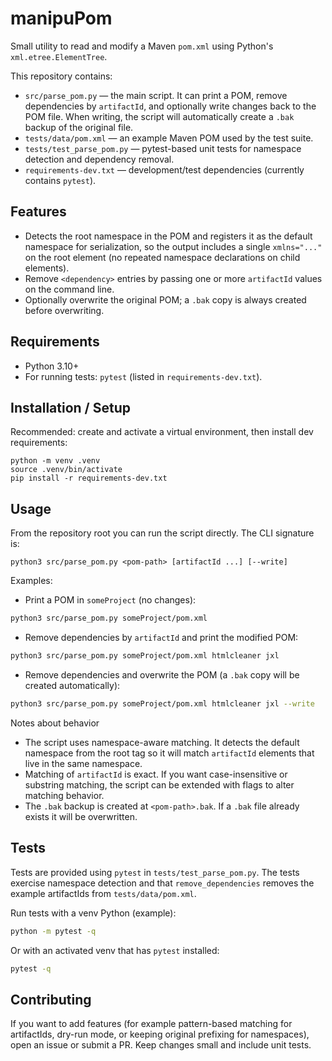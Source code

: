 # manipuPom

Small utility to read and modify a Maven `pom.xml` using Python's
`xml.etree.ElementTree`.

This repository contains:

- `src/parse_pom.py` — the main script. It can print a POM, remove
  dependencies by `artifactId`, and optionally write changes back to the
  POM file. When writing, the script will automatically create a
  `.bak` backup of the original file.
- `tests/data/pom.xml` — an example Maven POM used by the test suite.
- `tests/test_parse_pom.py` — pytest-based unit tests for namespace
  detection and dependency removal.
- `requirements-dev.txt` — development/test dependencies (currently
  contains `pytest`).

## Features

- Detects the root namespace in the POM and registers it as the default
  namespace for serialization, so the output includes a single
  `xmlns="..."` on the root element (no repeated namespace
  declarations on child elements).
- Remove `<dependency>` entries by passing one or more `artifactId`
  values on the command line.
- Optionally overwrite the original POM; a `.bak` copy is always
  created before overwriting.

## Requirements

- Python 3.10+
- For running tests: `pytest` (listed in `requirements-dev.txt`).

## Installation / Setup

Recommended: create and activate a virtual environment, then install
dev requirements:

```
python -m venv .venv
source .venv/bin/activate
pip install -r requirements-dev.txt
```

## Usage

From the repository root you can run the script directly. The CLI
signature is:

```
python3 src/parse_pom.py <pom-path> [artifactId ...] [--write]
```

Examples:

- Print a POM in `someProject` (no changes):

```bash
python3 src/parse_pom.py someProject/pom.xml
```

- Remove dependencies by `artifactId` and print the modified POM:

```bash
python3 src/parse_pom.py someProject/pom.xml htmlcleaner jxl
```

- Remove dependencies and overwrite the POM (a `.bak` copy will be
  created automatically):

```bash
python3 src/parse_pom.py someProject/pom.xml htmlcleaner jxl --write
```

Notes about behavior
- The script uses namespace-aware matching. It detects the default
  namespace from the root tag so it will match `artifactId` elements
  that live in the same namespace.
- Matching of `artifactId` is exact. If you want case-insensitive or
  substring matching, the script can be extended with flags to alter
  matching behavior.
- The `.bak` backup is created at `<pom-path>.bak`. If a `.bak` file
  already exists it will be overwritten.

## Tests

Tests are provided using `pytest` in `tests/test_parse_pom.py`. The
tests exercise namespace detection and that `remove_dependencies`
removes the example artifactIds from `tests/data/pom.xml`.

Run tests with a venv Python (example):

```bash
python -m pytest -q
```

Or with an activated venv that has `pytest` installed:

```bash
pytest -q
```

## Contributing

If you want to add features (for example pattern-based matching for
artifactIds, dry-run mode, or keeping original prefixing for namespaces),
open an issue or submit a PR. Keep changes small and include unit tests.
